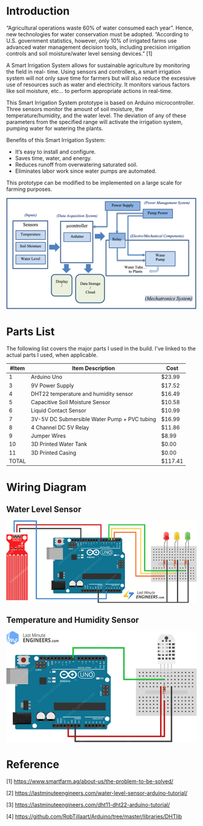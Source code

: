 # Introduction

“Agricultural operations waste 60% of water consumed each year”. Hence, new
technologies for water conservation must be adopted. “According to U.S.
government statistics, however, only 10% of irrigated farms use advanced water
management decision tools, including precision irrigation controls and soil
moisture/water level sensing devices.” [1]

A Smart Irrigation System allows for sustainable agriculture by monitoring the
field in real- time. Using sensors and controllers, a smart irrigation system
will not only save time for farmers but will also reduce the excessive use of
resources such as water and electricity. It monitors various factors like soil
moisture, etc... to perform appropriate actions in real-time.

This Smart Irrigation System prototype is based on Arduino microcontroller.
Three sensors monitor the amount of soil moisture, the temperature/humidity,
and the water level. The deviation of any of these parameters from the
specified range will activate the irrigation system, pumping water for watering
the plants.

Benefits of this Smart Irrigation System:

- It’s easy to install and configure.
- Saves time, water, and energy.
- Reduces runoff from overwatering saturated soil.
- Eliminates labor work since water pumps are automated.

This prototype can be modified to be implemented on a large scale for farming
purposes.

![Blcok diagram](img/block-diagram.png)

# Parts List

The following list covers the major parts I used in the build. I've linked to
the actual parts I used, when applicable.

| #Item | Item Description                             | Cost    |
|-------|----------------------------------------------|---------|
|   1   | Arduino Uno                                  |  $23.99 |
|   3   | 9V Power Supply                              |  $17.52 |
|   4   | DHT22 temperature and humidity sensor        |  $16.49 |
|   5   | Capacitive Soil Moisture Sensor              |  $10.58 |
|   6   | Liquid Contact Sensor                        |  $10.99 |
|   7   | 3V-5V DC Submersible Water Pump + PVC tubing |  $16.99 |
|   8   | 4 Channel DC 5V Relay                        |  $11.86 |
|   9   | Jumper Wires                                 |   $8.99 |
|   10  | 3D Printed Water Tank                        |   $0.00 |
|   11  | 3D Printed Casing                            |   $0.00 |
| TOTAL |                                              | $117.41 |

# Wiring Diagram

## Water Level Sensor

![Water level sensor](img/water-level.png)

## Temperature and Humidity Sensor

![DHT22 sensor](img/DHT22.png)

# Reference

[1] https://www.smartfarm.ag/about-us/the-problem-to-be-solved/

[2] https://lastminuteengineers.com/water-level-sensor-arduino-tutorial/

[3] https://lastminuteengineers.com/dht11-dht22-arduino-tutorial/

[4] https://github.com/RobTillaart/Arduino/tree/master/libraries/DHTlib
